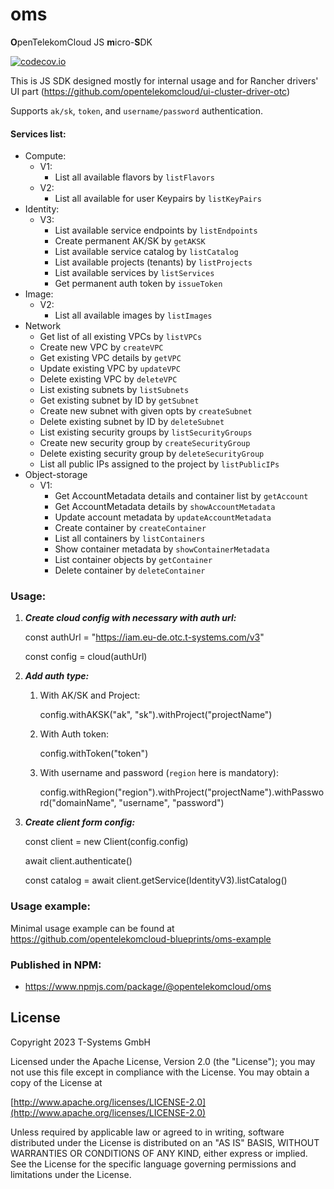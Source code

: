 # oms
**O**penTelekomCloud JS **m**icro-**S**DK

[![codecov.io](https://codecov.io/github/opentelekomcloud/oms/coverage.svg?branch=master)](https://codecov.io/github/opentelekomcloud/oms?branch=master)

This is JS SDK designed mostly for internal usage and for Rancher drivers' UI part (https://github.com/opentelekomcloud/ui-cluster-driver-otc)

Supports `ak/sk`, `token`, and `username/password` authentication.

#### Services list:
- Compute:
    - V1:
        - List all available flavors by `listFlavors`
    - V2:
        - List all available for user Keypairs by `listKeyPairs`
- Identity:
    - V3:
        - List available service endpoints by `listEndpoints`
        - Create permanent AK/SK by `getAKSK`
        - List available service catalog by `listCatalog`
        - List available projects (tenants) by `listProjects`
        - List available services by `listServices`
        - Get permanent auth token by `issueToken`
- Image:
    - V2:
        - List all available images by `listImages`
- Network
    - Get list of all existing VPCs by `listVPCs`
    - Create new VPC by `createVPC`
    - Get existing VPC details by `getVPC`
    - Update existing VPC by `updateVPC`
    - Delete existing VPC by `deleteVPC`
    - List existing subnets by `listSubnets`
    - Get existing subnet by ID by `getSubnet`
    - Create new subnet with given opts by `createSubnet`
    - Delete existing subnet by ID by `deleteSubnet`
    - List existing security groups by `listSecurityGroups`
    - Create new security group by `createSecurityGroup`
    - Delete existing security group by `deleteSecurityGroup`
    - List all public IPs assigned to the project by `listPublicIPs`
- Object-storage
    - V1:
        - Get AccountMetadata details and container list by `getAccount`
        - Get AccountMetadata details by `showAccountMetadata`
        - Update account metadata by `updateAccountMetadata`
        - Create container by `createContainer`
        - List all containers by `listContainers`
        - Show container metadata by `showContainerMetadata`
        - List container objects by `getContainer`
        - Delete container by `deleteContainer`

### Usage:

1. ***Create cloud config with necessary with auth url:***
  
   const authUrl = "https://iam.eu-de.otc.t-systems.com/v3"

   const config = cloud(authUrl)
2. ***Add auth type:***
   1) With AK/SK and Project:
   
      config.withAKSK("ak", "sk").withProject("projectName")
   2) With Auth token:
   
      config.withToken("token")
   3) With username and password (`region` here is mandatory):
      
      config.withRegion("region").withProject("projectName").withPassword("domainName", "username", "password")
3. ***Create client form config:***

   const client = new Client(config.config)

   await client.authenticate()
   
   const catalog = await client.getService(IdentityV3).listCatalog()

### Usage example:
Minimal usage example can be found at https://github.com/opentelekomcloud-blueprints/oms-example

### Published in NPM:
 - https://www.npmjs.com/package/@opentelekomcloud/oms

## License
Copyright 2023 T-Systems GmbH

Licensed under the Apache License, Version 2.0 (the "License");
you may not use this file except in compliance with the License.
You may obtain a copy of the License at

[http://www.apache.org/licenses/LICENSE-2.0](http://www.apache.org/licenses/LICENSE-2.0)

Unless required by applicable law or agreed to in writing, software
distributed under the License is distributed on an "AS IS" BASIS,
WITHOUT WARRANTIES OR CONDITIONS OF ANY KIND, either express or implied.
See the License for the specific language governing permissions and
limitations under the License.
